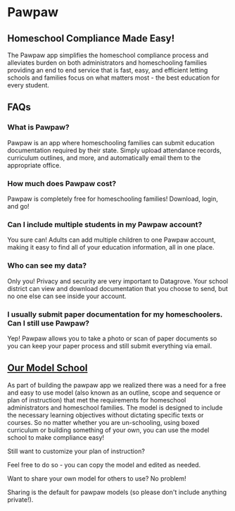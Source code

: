 <div class="table-wrapper" markdown="block">

# Pawpaw

## Homeschool Compliance Made Easy!
The Pawpaw app simplifies the homeschool compliance process and alleviates burden on both administrators and homeschooling families providing an end to end service that is fast, easy, and efficient letting schools and families focus on what matters most - the best education for every student.

## FAQs
### What is Pawpaw?
Pawpaw is an app where homeschooling families can submit education documentation required by their state. Simply upload attendance records, curriculum outlines, and more, and automatically email them to the appropriate office. 

### How much does Pawpaw cost?
Pawpaw is completely free for homeschooling families! Download, login, and go!

### Can I include multiple students in my Pawpaw account?
You sure can! Adults can add multiple children to one Pawpaw account, making it easy to find all of your education information, all in one place.

### Who can see my data?
Only you! Privacy and security are very important to Datagrove. Your school district can view and download documentation that you choose to send, but no one else can see inside your account.

### I usually submit paper documentation for my homeschoolers. Can I still use Pawpaw?
Yep! Pawpaw allows you to take a photo or scan of paper documents so you can keep your paper process and still submit everything via email.

## [Our Model School](https://pawpaw.datagrove.com/)
As part of building the pawpaw app we realized there was a need for a free and easy to use model (also known as an outline, scope and sequence or plan of instruction) that met the requirements for homeschool administrators and homeschool families. The model is designed to include the necessary learning objectives without dictating specific texts or courses. So no matter whether you are un-schooling, using boxed curriculum or building something of your own, you can use the model school to make compliance easy!

Still want to customize your plan of instruction? 

Feel free to do so - you can copy the model and edited as needed.

Want to share your own model for others to use? No problem! 

Sharing is the default for pawpaw models (so please don't include anything private!). 

[//]: # (Get the Apple Appstore Badge here: https://developer.apple.com/app-store/marketing/guidelines/)

[//]: # (Apple badge must come first and must use the black version if it appears on the same page with a google badge)

[//]: # (Build a Google Play App Store badge here: https://play.google.com/intl/en_us/badges/)

</div>

